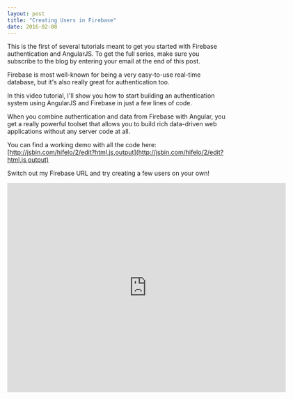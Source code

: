 ```yaml
---
layout: post
title: "Creating Users in Firebase"
date: 2016-02-08
---
```


This is the first of several tutorials meant to get you started with Firebase authentication and AngularJS. To get the full series, make sure you subscribe to the blog by entering your email at the end of this post.

Firebase is most well-known for being a very easy-to-use real-time database, but it's also really great for authentication too.

In this video tutorial, I'll show you how to start building an authentication system using AngularJS and Firebase in just a few lines of code.

When you combine authentication and data from Firebase with Angular, you get a really powerful toolset that allows you to build rich data-driven web applications without any server code at all.

You can find a working demo with all the code here:
[http://jsbin.com/hifelo/2/edit?html,js,output](http://jsbin.com/hifelo/2/edit?html,js,output)

Switch out my Firebase URL and try creating a few users on your own!

<iframe width="640" height="480" src="https://www.youtube.com/embed/Tip1UBBu15E?rel=0" frameborder="0" allowfullscreen></iframe>
<br>

